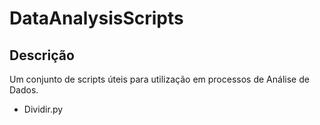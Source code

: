 # DataAnalysisScripts

## Descrição
Um conjunto de scripts úteis para utilização em processos de Análise de Dados.

- Dividir.py
